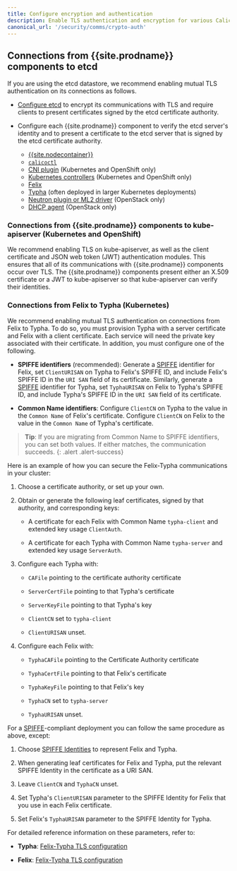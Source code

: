 ```yaml
---
title: Configure encryption and authentication
description: Enable TLS authentication and encryption for various Calico components.
canonical_url: '/security/comms/crypto-auth'
---
```


## Connections from {{site.prodname}} components to etcd

If you are using the etcd datastore, we recommend enabling mutual TLS authentication on
its connections as follows.

- [Configure etcd](https://coreos.com/etcd/docs/latest/op-guide/security.html) to encrypt its
  communications with TLS and require clients to present certificates signed by the etcd certificate
  authority.

- Configure each {{site.prodname}} component to verify the etcd server's identity and to present
  a certificate to the etcd server that is signed by the etcd certificate authority.
  - [{{site.nodecontainer}}](../../reference/node/configuration)
  - [`calicoctl`](../../getting-started/calicoctl/configure/etcd)
  - [CNI plugin](../../reference/cni-plugin/configuration#etcd-location) (Kubernetes and OpenShift only)
  - [Kubernetes controllers](../../reference/kube-controllers/configuration#configuring-datastore-access) (Kubernetes and OpenShift only)
  - [Felix](../../reference/felix/configuration#etcd-datastore-configuration)
  - [Typha](../../reference/typha/configuration#etcd-datastore-configuration) (often deployed in
    larger Kubernetes deployments)
  - [Neutron plugin or ML2 driver](../../networking/openstack/configuration#neutron-server-etcneutronneutronconf) (OpenStack only)
  - [DHCP agent](../../networking/openstack/configuration#neutron-server-etcneutronneutronconf) (OpenStack only)

### Connections from {{site.prodname}} components to kube-apiserver (Kubernetes and OpenShift)

We recommend enabling TLS on kube-apiserver, as well as the client certificate and JSON web token (JWT)
authentication modules. This ensures that all of its communications with {{site.prodname}} components occur
over TLS. The {{site.prodname}} components present either an X.509 certificate or a JWT to kube-apiserver
so that kube-apiserver can verify their identities.

### Connections from Felix to Typha (Kubernetes)

We recommend enabling mutual TLS authentication on connections from Felix to Typha.
To do so, you must provision Typha with a server certificate and Felix with a client
certificate. Each service will need the private key associated with their certificate.
In addition, you must configure one of the following.

- **SPIFFE identifiers** (recommended): Generate a [SPIFFE](https://github.com/spiffe/spiffe) identifier for Felix,
  set `ClientURISAN` on Typha to Felix's SPIFFE ID, and include Felix's SPIFFE ID in the `URI SAN` field
  of its certificate. Similarly, generate a [SPIFFE](https://github.com/spiffe/spiffe) identifier for Typha,
  set `TyphaURISAN` on Felix to Typha's SPIFFE ID, and include Typha's SPIFFE ID in the `URI SAN` field
  of its certificate.

- **Common Name identifiers**: Configure `ClientCN` on Typha to the value in the `Common Name` of Felix's
  certificate. Configure `ClientCN` on Felix to the value in the `Common Name` of Typha's
  certificate.

> **Tip**: If you are migrating from Common Name to SPIFFE identifiers, you can set both values.
> If either matches, the communication succeeds.
{: .alert .alert-success}

Here is an example of how you can secure the Felix-Typha communications in your
cluster:

1.  Choose a certificate authority, or set up your own.

1.  Obtain or generate the following leaf certificates, signed by that
    authority, and corresponding keys:

    -  A certificate for each Felix with Common Name `typha-client` and
       extended key usage `ClientAuth`.

    -  A certificate for each Typha with Common Name `typha-server` and
       extended key usage `ServerAuth`.

1.  Configure each Typha with:

    -  `CAFile` pointing to the certificate authority certificate

    -  `ServerCertFile` pointing to that Typha's certificate

    -  `ServerKeyFile` pointing to that Typha's key

    -  `ClientCN` set to `typha-client`

    -  `ClientURISAN` unset.

1.  Configure each Felix with:

    -  `TyphaCAFile` pointing to the Certificate Authority certificate

    -  `TyphaCertFile` pointing to that Felix's certificate

    -  `TyphaKeyFile` pointing to that Felix's key

    -  `TyphaCN` set to `typha-server`

    -  `TyphaURISAN` unset.

For a [SPIFFE](https://github.com/spiffe/spiffe)-compliant deployment you can
follow the same procedure as above, except:

1.  Choose [SPIFFE
    Identities](https://github.com/spiffe/spiffe/blob/master/standards/SPIFFE-ID.md#2-spiffe-identity)
    to represent Felix and Typha.

1.  When generating leaf certificates for Felix and Typha, put the relevant
    SPIFFE Identity in the certificate as a URI SAN.

1.  Leave `ClientCN` and `TyphaCN` unset.

1.  Set Typha's `ClientURISAN` parameter to the SPIFFE Identity for Felix that
    you use in each Felix certificate.

1.  Set Felix's `TyphaURISAN` parameter to the SPIFFE Identity for Typha.

For detailed reference information on these parameters, refer to:

- **Typha**: [Felix-Typha TLS configuration](../../reference/typha/configuration#felix-typha-tls-configuration)

- **Felix**: [Felix-Typha TLS configuration](../../reference/felix/configuration#felix-typha-tls-configuration)
